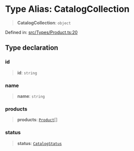 # Type Alias: CatalogCollection

> **CatalogCollection**: `object`

Defined in: [src/Types/Product.ts:20](https://github.com/Fokusdotid/bail/blob/82f46c566476ac566bfd781dede14412fcdfb787/src/Types/Product.ts#L20)

## Type declaration

### id

> **id**: `string`

### name

> **name**: `string`

### products

> **products**: [`Product`](Product.md)[]

### status

> **status**: [`CatalogStatus`](CatalogStatus.md)
